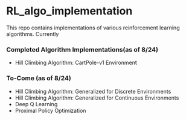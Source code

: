 # RL_algo_implementation

This repo contains implementations of various reinforcement learning algorithms. Currently 

### Completed Algorithm Implementations(as of 8/24)
- Hill Climbing Algorithm: CartPole-v1 Environment

### To-Come (as of 8/24)
- Hill Climbing Algorithm: Generalized for Discrete Environments
- Hill Climbing Algorithm: Generalized for Continuous Environments
- Deep Q Learning
- Proximal Policy Optimization
